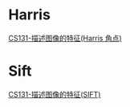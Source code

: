 # Harris
[CS131-描述图像的特征(Harris 角点)](https://xmfbit.github.io/2017/01/25/cs131-finding-features/)

# Sift
[CS131-描述图像的特征(SIFT)](https://xmfbit.github.io/2017/01/30/cs131-sift/)